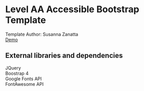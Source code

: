# Level AA Accessible Bootstrap Template

Template Author: Susanna Zanatta<br>
[Demo](https://susannazanatta.com/accessible-bootstrap-template)




## External libraries and dependencies

JQuery<br>
Boostrap 4<br>
Google Fonts API<br>
FontAwesome API<br>

